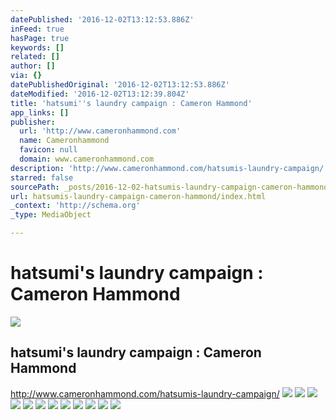 ```yaml
---
datePublished: '2016-12-02T13:12:53.886Z'
inFeed: true
hasPage: true
keywords: []
related: []
author: []
via: {}
datePublishedOriginal: '2016-12-02T13:12:53.886Z'
dateModified: '2016-12-02T13:12:39.804Z'
title: 'hatsumi''s laundry campaign : Cameron Hammond'
app_links: []
publisher:
  url: 'http://www.cameronhammond.com'
  name: Cameronhammond
  favicon: null
  domain: www.cameronhammond.com
description: 'http://www.cameronhammond.com/hatsumis-laundry-campaign/'
starred: false
sourcePath: _posts/2016-12-02-hatsumis-laundry-campaign-cameron-hammond.md
url: hatsumis-laundry-campaign-cameron-hammond/index.html
_context: 'http://schema.org'
_type: MediaObject

---
```

# hatsumi's laundry campaign : Cameron Hammond

<article style=""><img src="https://s3-us-west-2.amazonaws.com/the-grid-img/p/e77163430887b4e0bcd658d92c81bf7a622bdf32.jpg" /><h1>hatsumi's laundry campaign : Cameron Hammond</h1></article>

http://www.cameronhammond.com/hatsumis-laundry-campaign/
![](https://the-grid-user-content.s3-us-west-2.amazonaws.com/4de1b20b-892a-4b5d-ab1d-034d5ddf7272.jpg)
![](https://the-grid-user-content.s3-us-west-2.amazonaws.com/57362002-5080-460c-b417-0519a6df98d3.jpg)
![](https://the-grid-user-content.s3-us-west-2.amazonaws.com/5d530793-de03-4648-87b6-68d7d5cbae94.jpg)
![](https://the-grid-user-content.s3-us-west-2.amazonaws.com/6ba93662-8440-49de-a5a1-abb2cacfa012.jpg)
![](https://the-grid-user-content.s3-us-west-2.amazonaws.com/ae1b7208-34dc-421d-ac72-b05558290bda.jpg)
![](https://the-grid-user-content.s3-us-west-2.amazonaws.com/712ef757-9d9b-47bd-b99c-7ac27c8d5ba9.jpg)
![](https://the-grid-user-content.s3-us-west-2.amazonaws.com/a7186a93-dbb7-4b1a-a076-39bea9f4b6b5.jpg)
![](https://the-grid-user-content.s3-us-west-2.amazonaws.com/0201dcc1-0b4e-43b6-abb3-a065c6c4c7eb.jpg)
![](https://the-grid-user-content.s3-us-west-2.amazonaws.com/996f04b6-b963-4f10-b968-b038fe84c292.jpg)
![](https://the-grid-user-content.s3-us-west-2.amazonaws.com/7c052bf9-4146-434e-a484-b5d42e12bb6b.jpg)
![](https://the-grid-user-content.s3-us-west-2.amazonaws.com/2eee0221-5639-4778-9785-cf24a981b7ae.jpg)
![](https://the-grid-user-content.s3-us-west-2.amazonaws.com/9b54baca-50f3-43ee-a654-b38165dc9cf4.jpg)